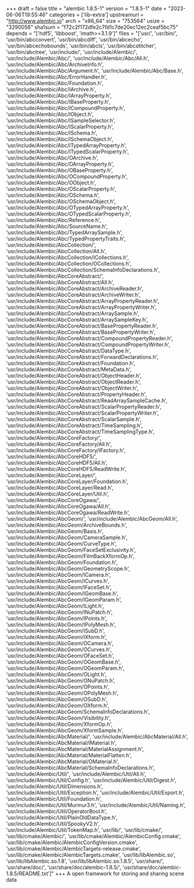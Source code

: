 +++
draft = false
title = "alembic 1.8.5-1"
version = "1.8.5-1"
date = "2023-06-06T19:55:46"
categories = ['lib-extra']
upstreamurl = "http://www.alembic.io"
arch = "x86_64"
size = "753564"
usize = "3290056"
sha1sum = "f72c2f172dfe2c7fd1c7de20ec12ec2ceaf5bc75"
depends = "['hdf5', 'libboost', 'imath>=3.1.9']"
files = "['usr/', 'usr/bin/', 'usr/bin/abcconvert', 'usr/bin/abcdiff', 'usr/bin/abcecho', 'usr/bin/abcechobounds', 'usr/bin/abcls', 'usr/bin/abcstitcher', 'usr/bin/abctree', 'usr/include/', 'usr/include/Alembic/', 'usr/include/Alembic/Abc/', 'usr/include/Alembic/Abc/All.h', 'usr/include/Alembic/Abc/ArchiveInfo.h', 'usr/include/Alembic/Abc/Argument.h', 'usr/include/Alembic/Abc/Base.h', 'usr/include/Alembic/Abc/ErrorHandler.h', 'usr/include/Alembic/Abc/Foundation.h', 'usr/include/Alembic/Abc/IArchive.h', 'usr/include/Alembic/Abc/IArrayProperty.h', 'usr/include/Alembic/Abc/IBaseProperty.h', 'usr/include/Alembic/Abc/ICompoundProperty.h', 'usr/include/Alembic/Abc/IObject.h', 'usr/include/Alembic/Abc/ISampleSelector.h', 'usr/include/Alembic/Abc/IScalarProperty.h', 'usr/include/Alembic/Abc/ISchema.h', 'usr/include/Alembic/Abc/ISchemaObject.h', 'usr/include/Alembic/Abc/ITypedArrayProperty.h', 'usr/include/Alembic/Abc/ITypedScalarProperty.h', 'usr/include/Alembic/Abc/OArchive.h', 'usr/include/Alembic/Abc/OArrayProperty.h', 'usr/include/Alembic/Abc/OBaseProperty.h', 'usr/include/Alembic/Abc/OCompoundProperty.h', 'usr/include/Alembic/Abc/OObject.h', 'usr/include/Alembic/Abc/OScalarProperty.h', 'usr/include/Alembic/Abc/OSchema.h', 'usr/include/Alembic/Abc/OSchemaObject.h', 'usr/include/Alembic/Abc/OTypedArrayProperty.h', 'usr/include/Alembic/Abc/OTypedScalarProperty.h', 'usr/include/Alembic/Abc/Reference.h', 'usr/include/Alembic/Abc/SourceName.h', 'usr/include/Alembic/Abc/TypedArraySample.h', 'usr/include/Alembic/Abc/TypedPropertyTraits.h', 'usr/include/Alembic/AbcCollection/', 'usr/include/Alembic/AbcCollection/All.h', 'usr/include/Alembic/AbcCollection/ICollections.h', 'usr/include/Alembic/AbcCollection/OCollections.h', 'usr/include/Alembic/AbcCollection/SchemaInfoDeclarations.h', 'usr/include/Alembic/AbcCoreAbstract/', 'usr/include/Alembic/AbcCoreAbstract/All.h', 'usr/include/Alembic/AbcCoreAbstract/ArchiveReader.h', 'usr/include/Alembic/AbcCoreAbstract/ArchiveWriter.h', 'usr/include/Alembic/AbcCoreAbstract/ArrayPropertyReader.h', 'usr/include/Alembic/AbcCoreAbstract/ArrayPropertyWriter.h', 'usr/include/Alembic/AbcCoreAbstract/ArraySample.h', 'usr/include/Alembic/AbcCoreAbstract/ArraySampleKey.h', 'usr/include/Alembic/AbcCoreAbstract/BasePropertyReader.h', 'usr/include/Alembic/AbcCoreAbstract/BasePropertyWriter.h', 'usr/include/Alembic/AbcCoreAbstract/CompoundPropertyReader.h', 'usr/include/Alembic/AbcCoreAbstract/CompoundPropertyWriter.h', 'usr/include/Alembic/AbcCoreAbstract/DataType.h', 'usr/include/Alembic/AbcCoreAbstract/ForwardDeclarations.h', 'usr/include/Alembic/AbcCoreAbstract/Foundation.h', 'usr/include/Alembic/AbcCoreAbstract/MetaData.h', 'usr/include/Alembic/AbcCoreAbstract/ObjectHeader.h', 'usr/include/Alembic/AbcCoreAbstract/ObjectReader.h', 'usr/include/Alembic/AbcCoreAbstract/ObjectWriter.h', 'usr/include/Alembic/AbcCoreAbstract/PropertyHeader.h', 'usr/include/Alembic/AbcCoreAbstract/ReadArraySampleCache.h', 'usr/include/Alembic/AbcCoreAbstract/ScalarPropertyReader.h', 'usr/include/Alembic/AbcCoreAbstract/ScalarPropertyWriter.h', 'usr/include/Alembic/AbcCoreAbstract/ScalarSample.h', 'usr/include/Alembic/AbcCoreAbstract/TimeSampling.h', 'usr/include/Alembic/AbcCoreAbstract/TimeSamplingType.h', 'usr/include/Alembic/AbcCoreFactory/', 'usr/include/Alembic/AbcCoreFactory/All.h', 'usr/include/Alembic/AbcCoreFactory/IFactory.h', 'usr/include/Alembic/AbcCoreHDF5/', 'usr/include/Alembic/AbcCoreHDF5/All.h', 'usr/include/Alembic/AbcCoreHDF5/ReadWrite.h', 'usr/include/Alembic/AbcCoreLayer/', 'usr/include/Alembic/AbcCoreLayer/Foundation.h', 'usr/include/Alembic/AbcCoreLayer/Read.h', 'usr/include/Alembic/AbcCoreLayer/Util.h', 'usr/include/Alembic/AbcCoreOgawa/', 'usr/include/Alembic/AbcCoreOgawa/All.h', 'usr/include/Alembic/AbcCoreOgawa/ReadWrite.h', 'usr/include/Alembic/AbcGeom/', 'usr/include/Alembic/AbcGeom/All.h', 'usr/include/Alembic/AbcGeom/ArchiveBounds.h', 'usr/include/Alembic/AbcGeom/Basis.h', 'usr/include/Alembic/AbcGeom/CameraSample.h', 'usr/include/Alembic/AbcGeom/CurveType.h', 'usr/include/Alembic/AbcGeom/FaceSetExclusivity.h', 'usr/include/Alembic/AbcGeom/FilmBackXformOp.h', 'usr/include/Alembic/AbcGeom/Foundation.h', 'usr/include/Alembic/AbcGeom/GeometryScope.h', 'usr/include/Alembic/AbcGeom/ICamera.h', 'usr/include/Alembic/AbcGeom/ICurves.h', 'usr/include/Alembic/AbcGeom/IFaceSet.h', 'usr/include/Alembic/AbcGeom/IGeomBase.h', 'usr/include/Alembic/AbcGeom/IGeomParam.h', 'usr/include/Alembic/AbcGeom/ILight.h', 'usr/include/Alembic/AbcGeom/INuPatch.h', 'usr/include/Alembic/AbcGeom/IPoints.h', 'usr/include/Alembic/AbcGeom/IPolyMesh.h', 'usr/include/Alembic/AbcGeom/ISubD.h', 'usr/include/Alembic/AbcGeom/IXform.h', 'usr/include/Alembic/AbcGeom/OCamera.h', 'usr/include/Alembic/AbcGeom/OCurves.h', 'usr/include/Alembic/AbcGeom/OFaceSet.h', 'usr/include/Alembic/AbcGeom/OGeomBase.h', 'usr/include/Alembic/AbcGeom/OGeomParam.h', 'usr/include/Alembic/AbcGeom/OLight.h', 'usr/include/Alembic/AbcGeom/ONuPatch.h', 'usr/include/Alembic/AbcGeom/OPoints.h', 'usr/include/Alembic/AbcGeom/OPolyMesh.h', 'usr/include/Alembic/AbcGeom/OSubD.h', 'usr/include/Alembic/AbcGeom/OXform.h', 'usr/include/Alembic/AbcGeom/SchemaInfoDeclarations.h', 'usr/include/Alembic/AbcGeom/Visibility.h', 'usr/include/Alembic/AbcGeom/XformOp.h', 'usr/include/Alembic/AbcGeom/XformSample.h', 'usr/include/Alembic/AbcMaterial/', 'usr/include/Alembic/AbcMaterial/All.h', 'usr/include/Alembic/AbcMaterial/IMaterial.h', 'usr/include/Alembic/AbcMaterial/MaterialAssignment.h', 'usr/include/Alembic/AbcMaterial/MaterialFlatten.h', 'usr/include/Alembic/AbcMaterial/OMaterial.h', 'usr/include/Alembic/AbcMaterial/SchemaInfoDeclarations.h', 'usr/include/Alembic/Util/', 'usr/include/Alembic/Util/All.h', 'usr/include/Alembic/Util/Config.h', 'usr/include/Alembic/Util/Digest.h', 'usr/include/Alembic/Util/Dimensions.h', 'usr/include/Alembic/Util/Exception.h', 'usr/include/Alembic/Util/Export.h', 'usr/include/Alembic/Util/Foundation.h', 'usr/include/Alembic/Util/Murmur3.h', 'usr/include/Alembic/Util/Naming.h', 'usr/include/Alembic/Util/OperatorBool.h', 'usr/include/Alembic/Util/PlainOldDataType.h', 'usr/include/Alembic/Util/SpookyV2.h', 'usr/include/Alembic/Util/TokenMap.h', 'usr/lib/', 'usr/lib/cmake/', 'usr/lib/cmake/Alembic/', 'usr/lib/cmake/Alembic/AlembicConfig.cmake', 'usr/lib/cmake/Alembic/AlembicConfigVersion.cmake', 'usr/lib/cmake/Alembic/AlembicTargets-release.cmake', 'usr/lib/cmake/Alembic/AlembicTargets.cmake', 'usr/lib/libAlembic.so', 'usr/lib/libAlembic.so.1.8', 'usr/lib/libAlembic.so.1.8.5', 'usr/share/', 'usr/share/doc/', 'usr/share/doc/alembic-1.8.5/', 'usr/share/doc/alembic-1.8.5/README.txt']"
+++
A open framework for storing and sharing scene data